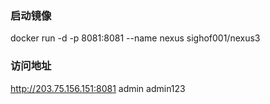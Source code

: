 
### 启动镜像
docker run -d -p 8081:8081 --name nexus sighof001/nexus3

### 访问地址
http://203.75.156.151:8081
admin
admin123

